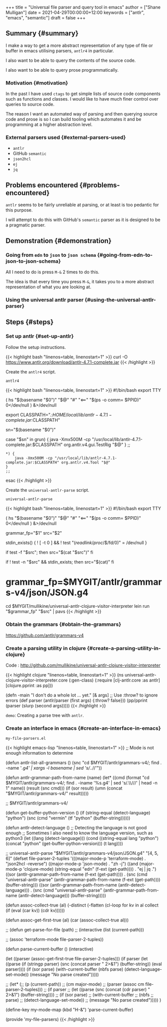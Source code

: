 +++
title = "Universal file parser and query tool in emacs"
author = ["Shane Mulligan"]
date = 2021-04-29T00:00:00+12:00
keywords = ["antlr", "emacs", "semantic"]
draft = false
+++

## Summary {#summary}

I make a way to get a more abstract
representation of any type of file or buffer in emacs
utilising parsers, `antlr4` in particular.

I also want to be able to query the contents
of the source code.

I also want to be able to query prose programmatically.


### Motivation {#motivation}

In the past I have used `ctags` to get simple
lists of source code components such as
functions and classes. I would like to have
much finer control over queries to source
code.

The reason I want an automated way of parsing
and then querying source code and prose is so
I can build tooling which automates it and be
programming at a higher abstraction level.


### External parsers used {#external-parsers-used}

-   `antlr`
-   GitHub `semantic`
-   `json2hcl`
-   `ej`
-   `jq`


## Problems encountered {#problems-encountered}

`antlr` seems to be fairly unreliable at
parsing, or at least is too pedantic for this purpose.

I will attempt to do this with GitHub's
`semantic` parser as it is designed to be a
pragmatic parser.


## Demonstration {#demonstration}


### Going from `edn` to `json` to `json schema` {#going-from-edn-to-json-to-json-schema}

All I need to do is press `M-&` 2 times to do this.

The idea is that every time you press `M-&`,
it takes you to a more abstract representation
of what you are looking at.

<!-- Play on asciinema.com -->
<!-- <a title="asciinema recording" href="https://asciinema.org/a/EYxLJ4n65VrgGGfmanUKNyrbz" target="_blank"><img alt="asciinema recording" src="https://asciinema.org/a/EYxLJ4n65VrgGGfmanUKNyrbz.svg" /></a> -->
<!-- Play on the blog -->
<script src="https://asciinema.org/a/EYxLJ4n65VrgGGfmanUKNyrbz.js" id="asciicast-EYxLJ4n65VrgGGfmanUKNyrbz" async></script>


### Using the universal antlr parser {#using-the-universal-antlr-parser}

<script src="https://asciinema.org/a/q7QBII745RFxIUdsBwbwVDNfl.js" id="asciicast-q7QBII745RFxIUdsBwbwVDNfl" async></script>


## Steps {#steps}


### Set up antlr {#set-up-antlr}

Follow the setup instructions.

{{< highlight bash "linenos=table, linenostart=1" >}}
curl -O https://www.antlr.org/download/antlr-4.7.1-complete.jar
{{< /highlight >}}

Create the `antlr4` script.

`antlr4`

{{< highlight bash "linenos=table, linenostart=1" >}}
#!/bin/bash
export TTY

( hs "$(basename "$0")" "$@" "#" "<==" "$(ps -o comm= $PPID)" 0</dev/null ) &>/dev/null

export CLASSPATH=".:$HOME/local/lib/antlr-4.7.1-complete.jar:$CLASSPATH"

sn="$(basename "$0")"

case "$sn" in
    grun) {
        java -Xmx500M -cp "/usr/local/lib/antlr-4.7.1-complete.jar:$CLASSPATH" org.antlr.v4.gui.TestRig "$@"
    }
    ;;

    *) {
        java -Xmx500M -cp "/usr/local/lib/antlr-4.7.1-complete.jar:$CLASSPATH" org.antlr.v4.Tool "$@"
    }
    ;;
esac
{{< /highlight >}}

Create the `universal-antlr-parse` script.

`universal-antlr-parse`

{{< highlight bash "linenos=table, linenostart=1" >}}
#!/bin/bash
export TTY

( hs "$(basename "$0")" "$@" "#" "<==" "$(ps -o comm= $PPID)" 0</dev/null ) &>/dev/null

grammar_fp="$1"
src="$2"

stdin_exists() {
    ! [ -t 0 ] && ! test "$(readlink /proc/$$/fd/0)" = /dev/null
}

if test -f "$src"; then
    src="$(cat "$src")"
fi

if ! test -n "$src" && stdin_exists; then
    src="$(cat)"
fi

# grammar_fp=$MYGIT/antlr/grammars-v4/json/JSON.g4

cd $MYGIT/mullikine/universal-antlr-clojure-visitor-interpreter
lein run "$grammar_fp" "$src" | pavs
{{< /highlight >}}


### Obtain the grammars {#obtain-the-grammars}

<https://github.com/antlr/grammars-v4>


### Create a parsing utility in clojure {#create-a-parsing-utility-in-clojure}

Code
: <http://github.com/mullikine/universal-antlr-clojure-visitor-interpreter>

<!--listend-->

{{< highlight clojure "linenos=table, linenostart=1" >}}
(ns universal-antlr-clojure-visitor-interpreter.core
  (:gen-class)
  (:require [clj-antlr.core :as antlr]
            [clojure.pprint :as pp]))

(defn -main
  "I don't do a whole lot ... yet."
  [& args]
  ;; Use :throw? to ignore errors
  (def parser (antlr/parser (first args) {:throw? false}))
  (pp/pprint (parser (slurp (second args)))))
{{< /highlight >}}

`demo`: Creating a parse tree with `antlr`.

<!-- Play on asciinema.com -->
<!-- <a title="asciinema recording" href="https://asciinema.org/a/QFTXJWTmZupXuLcLGpirm4NIl" target="_blank"><img alt="asciinema recording" src="https://asciinema.org/a/QFTXJWTmZupXuLcLGpirm4NIl.svg" /></a> -->
<!-- Play on the blog -->
<script src="https://asciinema.org/a/QFTXJWTmZupXuLcLGpirm4NIl.js" id="asciicast-QFTXJWTmZupXuLcLGpirm4NIl" async></script>


### Create an interface in emacs {#create-an-interface-in-emacs}

`my-file-parsers.el`

{{< highlight emacs-lisp "linenos=table, linenostart=1" >}}
;; Mode is not enough information to determine

(defun antlr-list-all-grammars ()
  (snc "cd $MYGIT/antlr/grammars-v4/; find . -name '*.g4' | xargs -l basename | sed 's/\..*//'"))

(defun antlr-grammar-path-from-name (name)
  (let* ((cmd (format
               "cd $MYGIT/antlr/grammars-v4/; find . -iname '%s.g4' | sed 's/.\\///' | head -n 1"
               name))
         (result (snc cmd)))
    (if (sor result)
        (umn (concat "$MYGIT/antlr/grammars-v4/"
                     result)))))

;; $MYGIT/antlr/grammars-v4/

(defun get-buffer-python-version ()
  (if (string-equal (detect-language) "python")
      (snc (cmd "vermin" (tf "python" (buffer-string))))))

(defun antlr-detect-language ()
  ;; Detecting the language is not good enough
  ;; Sometimes I also need to know the language version, such as python3
  (let ((lang (detect-language)))
    (cond ((string-equal lang "python")
           (concat "python" (get-buffer-python-version)))
          (t lang))))

;; universal-antlr-parse "$MYGIT/antlr/grammars-v4/json/JSON.g4" "[4, 5, 6]"
(defset file-parser-2-tuples
  '(((major-mode-p 'terraform-mode)
     . "json2hcl -reverse")
    ((major-mode-p 'json-mode)
     . "zh -j")
    ((and (major-mode-p 'clojure-mode)
          (string-equal "edn" (f-ext (get-path))))
     . "ej | jq .")
    ((sor (antlr-grammar-path-from-name (f-ext (get-path))))
     . (snc (cmd "universal-antlr-parse" (antlr-grammar-path-from-name (f-ext (get-path)))) (buffer-string)))
    ((sor (antlr-grammar-path-from-name (antlr-detect-language)))
     . (snc (cmd "universal-antlr-parse" (antlr-grammar-path-from-name (antlr-detect-language))) (buffer-string)))))

(defun assoc-collect-true (al)
  (-distinct
   (-flatten
    (cl-loop
     for
     kv
     in
     al
     collect
     (if (eval (car kv)) (cdr kv))))))

(defun assoc-get-first-true (al)
  (car (assoc-collect-true al)))


;; (defun get-parse-for-file (path)
;;   (interactive (list (current-path)))

;;   (assoc 'terraform-mode file-parser-2-tuples))

(defun parse-current-buffer ()
  (interactive)

  (let ((parser
         (assoc-get-first-true file-parser-2-tuples)))
    (if parser
        (let ((parse
               (if (stringp parser)
                   (snc (concat parser " 2>&1") (buffer-string))
                 (eval parser))))
          (if (sor parse)
              (with-current-buffer
                  (nbfs
                   parse)
                (detect-language-set-mode))
            (message "No parse created")))))

  ;; (let* (;; (p (current-path))
  ;;        (cm major-mode)
  ;;        (parser (assoc cm file-parser-2-tuples)))
  ;;   (if parser
  ;;       (let ((parse (snc (concat (cdr parser) " 2>&1") (buffer-string))))
  ;;         (if (sor parse)
  ;;             (with-current-buffer
  ;;                 (nbfs
  ;;                  parse)
  ;;               (detect-language-set-mode))
  ;;           (message "No parse created")))))
  )

(define-key my-mode-map (kbd "H-&") 'parse-current-buffer)

(provide 'my-file-parsers)
{{< /highlight >}}
